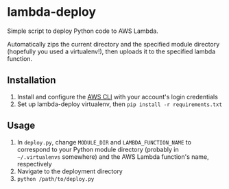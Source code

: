 # lambda-deploy

Simple script to deploy Python code to AWS Lambda.

Automatically zips the current directory and the specified module directory (hopefully you used a virtualenv!), then uploads it to the specified lambda function.

## Installation
1. Install and configure the [AWS CLI](http://docs.aws.amazon.com/cli/latest/userguide/cli-chap-getting-started.html) with your account's login credentials
2. Set up lambda-deploy virtualenv, then `pip install -r requirements.txt`

## Usage
1. In `deploy.py`, change `MODULE_DIR` and `LAMBDA_FUNCTION_NAME` to correspond to your Python module directory (probably in `~/.virtualenvs` somewhere) and the AWS Lambda function's name, respectively
2. Navigate to the deployment directory
3. `python /path/to/deploy.py`
